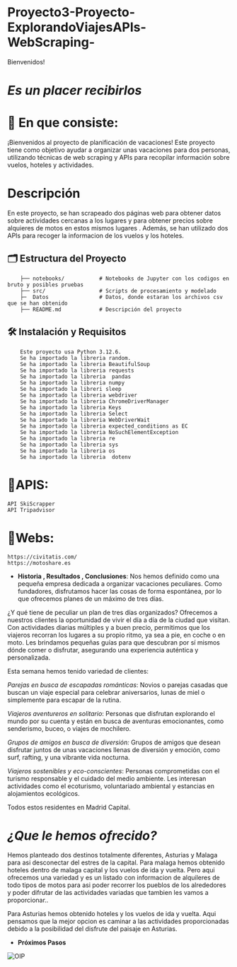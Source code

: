 # Proyecto3-Proyecto-ExplorandoViajesAPIs-WebScraping-


Bienvenidos! 

# *Es un placer recibirlos*


# 📝 En que consiste:

¡Bienvenidos al proyecto de planificación de vacaciones! Este proyecto tiene como objetivo ayudar a organizar unas vacaciones para dos personas, utilizando técnicas de web scraping y APIs para recopilar información sobre vuelos, hoteles y actividades.

# Descripción

En este proyecto, se han scrapeado dos páginas web para obtener datos sobre actividades cercanas a los lugares y para obtener precios sobre alquieres de motos en estos mismos lugares . Además, se han utilizado dos APIs para recoger la informacion de los vuelos y los hoteles.


## 🗂️ Estructura del Proyecto

        ├── notebooks/           # Notebooks de Jupyter con los codigos en bruto y posibles pruebas
        ├── src/                 # Scripts de procesamiento y modelado
        ├─  Datos                # Datos, donde estaran los archivos csv que se han obtenido
        ├── README.md            # Descripción del proyecto
      
## 🛠️ Instalación y Requisitos
        Este proyecto usa Python 3.12.6.
        Se ha importado la libreria random.
        Se ha importado la libreria BeautifulSoup
        Se ha importado la libreria requests
        Se ha importado la libreria  pandas 
        Se ha importado la libreria numpy 
        Se ha importado la libreri sleep
        Se ha importado la libreria webdriver  
        Se ha importado la libreria ChromeDriverManager 
        Se ha importado la libreria Keys  
        Se ha importado la libreria Select  
        Se ha importado la libreria WebDriverWait
        Se ha importado la libreria expected_conditions as EC
        Se ha importado la libreria NoSuchElementException 
        Se ha importado la libreria re
        Se ha importado la libreria sys
        Se ha importado la libreria os
        Se ha importado la libreria  dotenv 


# 📝APIS:
    API SkiScrapper
    API Tripadvisor

# 📝Webs:
    https://civitatis.com/
    https://motoshare.es
 
 
- **Historia , Resultados , Conclusiones**:
Nos hemos definido como una pequeña empresa dedicada a organizar vacaciones peculiares. Como fundadores, disfrutamos hacer las cosas de forma espontánea, por lo que ofrecemos planes de un máximo de tres días.

¿Y qué tiene de peculiar un plan de tres días organizados? Ofrecemos a nuestros clientes la oportunidad de vivir el día a día de la ciudad que visitan. Con actividades diarias múltiples y a buen precio, permitimos que los viajeros recorran los lugares a su propio ritmo, ya sea a pie, en coche o en moto. Les brindamos pequeñas guías para que descubran por sí mismos dónde comer o disfrutar, asegurando una experiencia auténtica y personalizada.

Esta semana hemos tenido variedad de clientes:

*Parejas en busca de escapadas románticas*: Novios o parejas casadas que buscan un viaje especial para celebrar aniversarios, lunas de miel o simplemente para escapar de la rutina.

*Viajeros aventureros en solitario*: Personas que disfrutan explorando el mundo por su cuenta y están en busca de aventuras emocionantes, como senderismo, buceo, o viajes de mochilero.

*Grupos de amigos en busca de diversión:* Grupos de amigos que desean disfrutar juntos de unas vacaciones llenas de diversión y emoción, como surf, rafting, y una vibrante vida nocturna.

*Viajeros sostenibles y eco-conscientes*: Personas comprometidas con el turismo responsable y el cuidado del medio ambiente. Les interesan actividades como el ecoturismo, voluntariado ambiental y estancias en alojamientos ecológicos.

Todos estos residentes en Madrid Capital.

# *¿Que le hemos ofrecido?*

Hemos planteado dos destinos totalmente diferentes, Asturias y Malaga para asi desconectar del estres de la capital.
Para malaga hemos obtenido hoteles dentro de malaga capital y los vuelos de ida y vuelta. Pero aqui ofrecemos una variedad y es un listado con informacion de alquileres de todo tipos de motos para asi poder recorrer los pueblos de los alrededores y poder difrutar de las actividades variadas que tambien les vamos a proporcionar..

Para Asturias hemos obtenido hoteles y los vuelos de ida y vuelta. Aqui pensamos que la mejor opcion es caminar a las actividades proporcionadas debido a la posibilidad del disfrute del paisaje en Asturias.

- **Próximos Pasos**

 


![OIP](https://github.com/user-attachments/assets/a3261f22-9193-45df-bf33-14a396dfd988)
